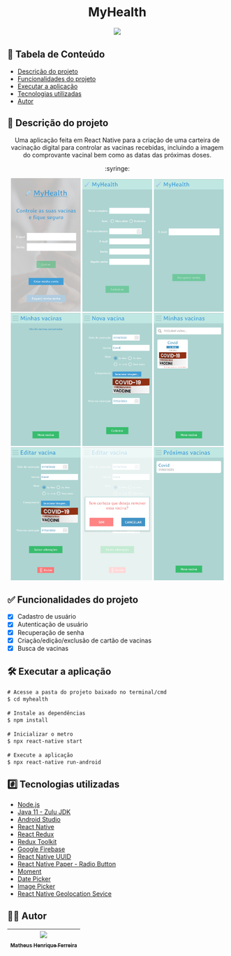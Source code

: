 <h1 align="center">MyHealth</h1>

<div align="center">
  <img src="http://img.shields.io/static/v1?label=STATUS&message=CONCLUIDO&color=GREEN&style=for-the-badge"/>
</div>

## :pushpin: Tabela de Conteúdo

<!--ts-->
   * [Descrição do projeto](#memo-descrição-do-projeto)
   * [Funcionalidades do projeto](#white_check_mark-funcionalidades-do-projeto)
   * [Executar a aplicação](#hammer_and_wrench-executar-a-aplicação)
   * [Tecnologias utilizadas](#hash-tecnologias-utilizadas)
   * [Autor](#man_technologist-autor)
<!--te-->

## :memo: Descrição do projeto

<p align="center">Uma aplicação feita em React Native para a criação de uma carteira de vacinação digital para controlar as vacinas recebidas, incluindo a imagem do comprovante vacinal bem como as datas das próximas doses.</p>
<p align="center">:syringe:</p>
<div align="center">
  <img src="./docs/initial.png" width='160px' />
  <img src="./docs/Register.jpg" width='160px' />
  <img src="./docs/Recover.jpg" width='160px' />
  <img src="./docs/Home.jpg" width='160px' />
  <img src="./docs/NewVaccine.jpg" width='160px' />
  <img src="./docs/Home2.jpg" width='160px' />
  <img src="./docs/EditVaccine.jpg" width='160px' />
  <img src="./docs/DeleteVaccine.jpg" width='160px' />
  <img src="./docs/NextVaccination.jpg" width='160px' />
</div>

## :white_check_mark: Funcionalidades do projeto

- [x] Cadastro de usuário
- [x] Autenticação de usuário
- [x] Recuperação de senha
- [x] Criação/edição/exclusão de cartão de vacinas
- [x] Busca de vacinas

## :hammer_and_wrench: Executar a aplicação
    # Acesse a pasta do projeto baixado no terminal/cmd
    $ cd myhealth

    # Instale as dependências
    $ npm install

    # Inicializar o metro
    $ npx react-native start

    # Execute a aplicação
    $ npx react-native run-android


## :hash: Tecnologias utilizadas

- [Node.js](https://nodejs.org/en/)
- [Java 11 - Zulu JDK](https://www.azul.com/downloads/?package=jdk)
- [Android Studio](https://developer.android.com/studio)
- [React Native](https://reactnative.dev/)
- [React Redux](https://react-redux.js.org/)
- [Redux Toolkit](https://redux-toolkit.js.org/)
- [Google Firebase](https://firebase.google.com/)
- [React Native UUID](https://www.npmjs.com/package/react-native-uuid)
- [React Native Paper - Radio Button](https://callstack.github.io/react-native-paper/radio-button.html)
- [Moment](https://momentjs.com/)
- [Date Picker](https://www.npmjs.com/package/react-native-date-picker)
- [Image Picker](https://github.com/react-native-image-picker/react-native-image-picker)
- [React Native Geolocation Sevice](https://github.com/Agontuk/react-native-geolocation-service)

## :man_technologist: Autor

| [<img src="https://avatars.githubusercontent.com/u/60938127?v=4" width=115><br><sub>Matheus Henrique Ferreira</sub>](https://github.com/matheushenriqueferreira) |  
| :---: |
